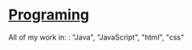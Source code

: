 # [Programing](https://stackoverflow.com/)
All of my work in: : "Java", "JavaScript", "html", "css"
